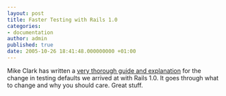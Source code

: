 ```yaml
---
layout: post
title: Faster Testing with Rails 1.0
categories:
- documentation
author: admin
published: true
date: 2005-10-26 18:41:48.000000000 +01:00
---
```

<p>Mike Clark has written a <a href="http://www.clarkware.com/cgi/blosxom/2005/10/24#Rails10FastTesting">very thorough guide and explanation</a> for the change in testing defaults we arrived at with Rails 1.0. It goes through what to change and why you should care. Great stuff.</p>